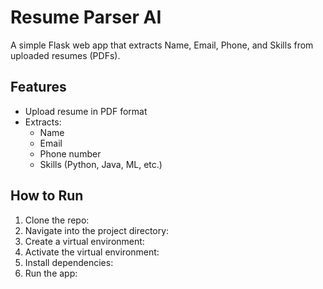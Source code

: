 # Resume Parser AI

A simple Flask web app that extracts Name, Email, Phone, and Skills from uploaded resumes (PDFs).

## Features
- Upload resume in PDF format
- Extracts:
  - Name
  - Email
  - Phone number
  - Skills (Python, Java, ML, etc.)

## How to Run
1. Clone the repo:
2. Navigate into the project directory:
3. Create a virtual environment:
4. Activate the virtual environment:
5. Install dependencies:
6. Run the app:

